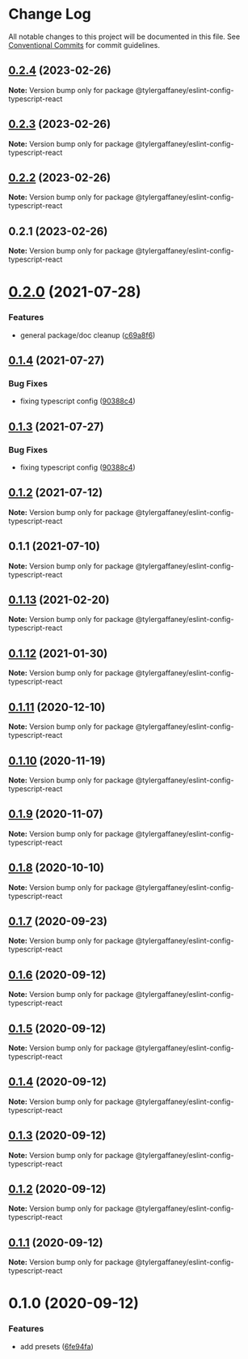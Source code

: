 # Change Log

All notable changes to this project will be documented in this file.
See [Conventional Commits](https://conventionalcommits.org) for commit guidelines.

## [0.2.4](https://github.com/tylergaffaney/configs/compare/@tylergaffaney/eslint-config-typescript-react@0.2.3...@tylergaffaney/eslint-config-typescript-react@0.2.4) (2023-02-26)

**Note:** Version bump only for package @tylergaffaney/eslint-config-typescript-react





## [0.2.3](https://github.com/tylergaffaney/configs/compare/@tylergaffaney/eslint-config-typescript-react@0.2.2...@tylergaffaney/eslint-config-typescript-react@0.2.3) (2023-02-26)

**Note:** Version bump only for package @tylergaffaney/eslint-config-typescript-react





## [0.2.2](https://github.com/tylergaffaney/configs/compare/@tylergaffaney/eslint-config-typescript-react@0.2.1...@tylergaffaney/eslint-config-typescript-react@0.2.2) (2023-02-26)

**Note:** Version bump only for package @tylergaffaney/eslint-config-typescript-react





## 0.2.1 (2023-02-26)

**Note:** Version bump only for package @tylergaffaney/eslint-config-typescript-react





# [0.2.0](https://github.com/tylergaffaney/configs/compare/@tylergaffaney/eslint-config-typescript-react@0.1.4...@tylergaffaney/eslint-config-typescript-react@0.2.0) (2021-07-28)


### Features

* general package/doc cleanup ([c69a8f6](https://github.com/tylergaffaney/configs/commit/c69a8f60a03531f44d7996955d48d522d9637427))





## [0.1.4](https://github.com/tylergaffaney/configs/compare/@tylergaffaney/eslint-config-typescript-react@0.1.2...@tylergaffaney/eslint-config-typescript-react@0.1.4) (2021-07-27)

### Bug Fixes

- fixing typescript config ([90388c4](https://github.com/tylergaffaney/configs/commit/90388c4a744ba11070f668e752123d549994c4fb))

## [0.1.3](https://github.com/tylergaffaney/configs/compare/@tylergaffaney/eslint-config-typescript-react@0.1.2...@tylergaffaney/eslint-config-typescript-react@0.1.3) (2021-07-27)

### Bug Fixes

- fixing typescript config ([90388c4](https://github.com/tylergaffaney/configs/commit/90388c4a744ba11070f668e752123d549994c4fb))

## [0.1.2](https://github.com/tylergaffaney/configs/compare/@tylergaffaney/eslint-config-typescript-react@0.1.1...@tylergaffaney/eslint-config-typescript-react@0.1.2) (2021-07-12)

**Note:** Version bump only for package @tylergaffaney/eslint-config-typescript-react

## 0.1.1 (2021-07-10)

**Note:** Version bump only for package @tylergaffaney/eslint-config-typescript-react

## [0.1.13](https://github.com/tylergaffaney/configs/compare/@tylergaffaney/eslint-config-typescript-react@0.1.12...@tylergaffaney/eslint-config-typescript-react@0.1.13) (2021-02-20)

**Note:** Version bump only for package @tylergaffaney/eslint-config-typescript-react

## [0.1.12](https://github.com/tylergaffaney/configs/compare/@tylergaffaney/eslint-config-typescript-react@0.1.11...@tylergaffaney/eslint-config-typescript-react@0.1.12) (2021-01-30)

**Note:** Version bump only for package @tylergaffaney/eslint-config-typescript-react

## [0.1.11](https://github.com/tylergaffaney/configs/compare/@tylergaffaney/eslint-config-typescript-react@0.1.10...@tylergaffaney/eslint-config-typescript-react@0.1.11) (2020-12-10)

**Note:** Version bump only for package @tylergaffaney/eslint-config-typescript-react

## [0.1.10](https://github.com/tylergaffaney/configs/compare/@tylergaffaney/eslint-config-typescript-react@0.1.9...@tylergaffaney/eslint-config-typescript-react@0.1.10) (2020-11-19)

**Note:** Version bump only for package @tylergaffaney/eslint-config-typescript-react

## [0.1.9](https://github.com/tylergaffaney/configs/compare/@tylergaffaney/eslint-config-typescript-react@0.1.8...@tylergaffaney/eslint-config-typescript-react@0.1.9) (2020-11-07)

**Note:** Version bump only for package @tylergaffaney/eslint-config-typescript-react

## [0.1.8](https://github.com/tylergaffaney/configs/compare/@tylergaffaney/eslint-config-typescript-react@0.1.7...@tylergaffaney/eslint-config-typescript-react@0.1.8) (2020-10-10)

**Note:** Version bump only for package @tylergaffaney/eslint-config-typescript-react

## [0.1.7](https://github.com/tylergaffaney/configs/compare/@tylergaffaney/eslint-config-typescript-react@0.1.6...@tylergaffaney/eslint-config-typescript-react@0.1.7) (2020-09-23)

**Note:** Version bump only for package @tylergaffaney/eslint-config-typescript-react

## [0.1.6](https://github.com/tylergaffaney/configs/compare/@tylergaffaney/eslint-config-typescript-react@0.1.5...@tylergaffaney/eslint-config-typescript-react@0.1.6) (2020-09-12)

**Note:** Version bump only for package @tylergaffaney/eslint-config-typescript-react

## [0.1.5](https://github.com/tylergaffaney/configs/compare/@tylergaffaney/eslint-config-typescript-react@0.1.4...@tylergaffaney/eslint-config-typescript-react@0.1.5) (2020-09-12)

**Note:** Version bump only for package @tylergaffaney/eslint-config-typescript-react

## [0.1.4](https://github.com/tylergaffaney/configs/compare/@tylergaffaney/eslint-config-typescript-react@0.1.3...@tylergaffaney/eslint-config-typescript-react@0.1.4) (2020-09-12)

**Note:** Version bump only for package @tylergaffaney/eslint-config-typescript-react

## [0.1.3](https://github.com/tylergaffaney/configs/compare/@tylergaffaney/eslint-config-typescript-react@0.1.2...@tylergaffaney/eslint-config-typescript-react@0.1.3) (2020-09-12)

**Note:** Version bump only for package @tylergaffaney/eslint-config-typescript-react

## [0.1.2](https://github.com/tylergaffaney/configs/compare/@tylergaffaney/eslint-config-typescript-react@0.1.1...@tylergaffaney/eslint-config-typescript-react@0.1.2) (2020-09-12)

**Note:** Version bump only for package @tylergaffaney/eslint-config-typescript-react

## [0.1.1](https://github.com/tylergaffaney/configs/compare/@tylergaffaney/eslint-config-typescript-react@0.1.0...@tylergaffaney/eslint-config-typescript-react@0.1.1) (2020-09-12)

**Note:** Version bump only for package @tylergaffaney/eslint-config-typescript-react

# 0.1.0 (2020-09-12)

### Features

- add presets ([6fe94fa](https://github.com/tylergaffaney/configs/commit/6fe94fae4ed9d80b18833c9e5a3f51f710ebda43))
